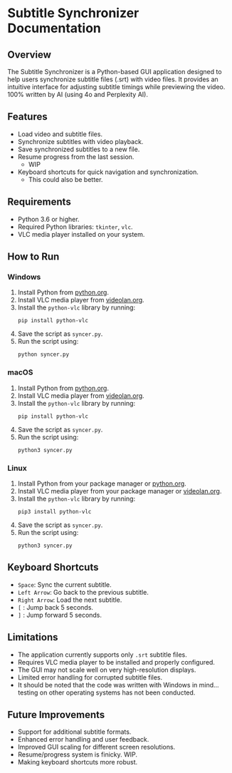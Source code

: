 # Subtitle Synchronizer Documentation

## Overview
The Subtitle Synchronizer is a Python-based GUI application designed to help users synchronize subtitle files (.srt) with video files. It provides an intuitive interface for adjusting subtitle timings while previewing the video. 100% written by AI (using 4o and Perplexity AI).

## Features
- Load video and subtitle files.
- Synchronize subtitles with video playback.
- Save synchronized subtitles to a new file.
- Resume progress from the last session.
    - WIP
- Keyboard shortcuts for quick navigation and synchronization.
    - This could also be better.

## Requirements
- Python 3.6 or higher.
- Required Python libraries: `tkinter`, `vlc`.
- VLC media player installed on your system.

## How to Run

### Windows
1. Install Python from [python.org](https://www.python.org/).
2. Install VLC media player from [videolan.org](https://www.videolan.org/).
3. Install the `python-vlc` library by running:
   ```
   pip install python-vlc
   ```
4. Save the script as `syncer.py`.
5. Run the script using:
   ```
   python syncer.py
   ```

### macOS
1. Install Python from [python.org](https://www.python.org/).
2. Install VLC media player from [videolan.org](https://www.videolan.org/).
3. Install the `python-vlc` library by running:
   ```
   pip install python-vlc
   ```
4. Save the script as `syncer.py`.
5. Run the script using:
   ```
   python3 syncer.py
   ```

### Linux
1. Install Python from your package manager or [python.org](https://www.python.org/).
2. Install VLC media player from your package manager or [videolan.org](https://www.videolan.org/).
3. Install the `python-vlc` library by running:
   ```
   pip3 install python-vlc
   ```
4. Save the script as `syncer.py`.
5. Run the script using:
   ```
   python3 syncer.py
   ```

## Keyboard Shortcuts
- `Space`: Sync the current subtitle.
- `Left Arrow`: Go back to the previous subtitle.
- `Right Arrow`: Load the next subtitle.
- `[` : Jump back 5 seconds.
- `]` : Jump forward 5 seconds.

## Limitations
- The application currently supports only `.srt` subtitle files.
- Requires VLC media player to be installed and properly configured.
- The GUI may not scale well on very high-resolution displays.
- Limited error handling for corrupted subtitle files.
- It should be noted that the code was written with Windows in mind... testing on other operating systems has not been conducted.

## Future Improvements
- Support for additional subtitle formats.
- Enhanced error handling and user feedback.
- Improved GUI scaling for different screen resolutions.
- Resume/progress system is finicky. WIP.
- Making keyboard shortcuts more robust.